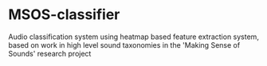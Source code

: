 # MSOS-classifier
Audio classification system using heatmap based feature extraction system, based on work in high level sound taxonomies in the 'Making Sense of Sounds' research project
